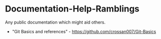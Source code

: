 # Documentation-Help-Ramblings
Any public documentation which might aid others.

* "Git Basics and references" - https://github.com/crossan007/Git-Basics
